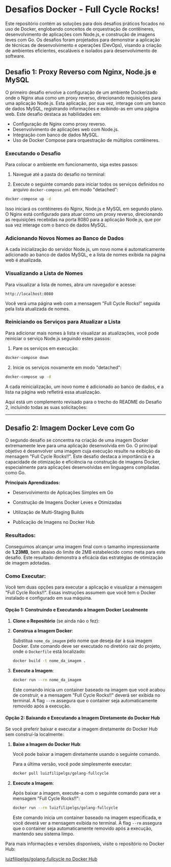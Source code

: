 # Desafios Docker - Full Cycle Rocks!

Este repositório contém as soluções para dois desafios práticos focados no uso de Docker, englobando conceitos de orquestração de contêineres, desenvolvimento de aplicações com Node.js, e construção de imagens leves com Go. Os desafios foram projetados para demonstrar a aplicação de técnicas de desenvolvimento e operações (DevOps), visando a criação de ambientes eficientes, escaláveis e isolados para desenvolvimento de software.

## Desafio 1: Proxy Reverso com Nginx, Node.js e MySQL

O primeiro desafio envolve a configuração de um ambiente Dockerizado onde o Nginx atua como um proxy reverso, direcionando requisições para uma aplicação Node.js. Esta aplicação, por sua vez, interage com um banco de dados MySQL, registrando informações e exibindo-as em uma página web. Este desafio destaca as habilidades em:

- Configuração de Nginx como proxy reverso.
- Desenvolvimento de aplicações web com Node.js.
- Integração com banco de dados MySQL.
- Uso de Docker Compose para orquestração de múltiplos contêineres.

### Executando o Desafio

Para colocar o ambiente em funcionamento, siga estes passos:

1. Navegue até a pasta do desafio no terminal:

2. Execute o seguinte comando para iniciar todos os serviços definidos no arquivo `docker-compose.yml` em modo "detached":

```bash
docker-compose up -d
```

Isso iniciará os contêineres do Nginx, Node.js e MySQL em segundo plano. O Nginx está configurado para atuar como um proxy reverso, direcionando as requisições recebidas na porta 8080 para a aplicação Node.js, que por sua vez interage com o banco de dados MySQL.

### Adicionando Novos Nomes ao Banco de Dados

A cada inicialização do servidor Node.js, um novo nome é automaticamente adicionado ao banco de dados MySQL, e a lista de nomes exibida na página web é atualizada.

### Visualizando a Lista de Nomes

Para visualizar a lista de nomes, abra um navegador e acesse:

```
http://localhost:8080
```

Você verá uma página web com a mensagem "Full Cycle Rocks!" seguida pela lista atualizada de nomes.

### Reiniciando os Serviços para Atualizar a Lista

Para adicionar mais nomes à lista e visualizar as atualizações, você pode reiniciar o serviço Node.js seguindo estes passos:

1. Pare os serviços em execução:

```bash
docker-compose down
```

2. Inicie os serviços novamente em modo "detached":

```bash
docker-compose up -d
```

A cada reinicialização, um novo nome é adicionado ao banco de dados, e a lista na página web refletirá essa atualização.


Aqui está um complemento revisado para o trecho do README do Desafio 2, incluindo todas as suas solicitações:

---

## Desafio 2: Imagem Docker Leve com Go

O segundo desafio se concentra na criação de uma imagem Docker extremamente leve para uma aplicação desenvolvida em Go. O principal objetivo é desenvolver uma imagem cuja execução resulte na exibição da mensagem "Full Cycle Rocks!!". Este desafio destaca a importância e a capacidade de otimização e eficiência na construção de imagens Docker, especialmente para aplicações desenvolvidas em linguagens compiladas como Go.

**Principais Aprendizados:**

- Desenvolvimento de Aplicações Simples em Go

- Construção de Imagens Docker Leves e Otimizadas

- Utilização de Multi-Staging Builds

- Publicação de Imagens no Docker Hub

### Resultados:

Conseguimos alcançar uma imagem final com o tamanho impressionante de **1.23MB**, bem abaixo do limite de 2MB estabelecido como meta para este desafio. Este resultado demonstra a eficácia das estratégias de otimização de imagem adotadas.

### Como Executar:

Você tem duas opções para executar a aplicação e visualizar a mensagem "Full Cycle Rocks!!". Essas instruções assumem que você tem o Docker instalado e configurado em sua máquina.

#### Opção 1: Construindo e Executando a Imagem Docker Localmente

1. **Clone o Repositório** (se ainda não o fez):

2. **Construa a Imagem Docker**:

    Substitua `nome_da_imagem` pelo nome que deseja dar à sua imagem Docker. Este comando deve ser executado no diretório raiz do projeto, onde o `Dockerfile` está localizado:

    ```bash
    docker build -t nome_da_imagem .
    ```

3. **Execute a Imagem**:

    ```bash
    docker run --rm nome_da_imagem
    ```

    Este comando inicia um container baseado na imagem que você acabou de construir, e a mensagem "Full Cycle Rocks!!" deverá ser exibida no terminal. A flag `--rm` assegura que o container seja automaticamente removido após a execução.


#### Opção 2: Baixando e Executando a Imagem Diretamente do Docker Hub

Se você preferir baixar e executar a imagem diretamente do Docker Hub sem construí-la localmente:

1. **Baixe a Imagem do Docker Hub**:

    Você pode baixar a imagem diretamente usando o seguinte comando. 

    Para a última versão, você pode simplesmente executar:

    ```bash
    docker pull luizfilipelgs/golang-fullcycle
    ```

2. **Execute a Imagem**:

    Após baixar a imagem, execute-a com o seguinte comando para ver a mensagem "Full Cycle Rocks!!":

    ```bash
    docker run --rm luizfilipelgs/golang-fullcycle
    ```

    Este comando inicia um container baseado na imagem especificada, e você deverá ver a mensagem exibida no terminal. A flag `--rm` assegura que o container seja automaticamente removido após a execução, mantendo seu sistema limpo.

Para mais informações e versões disponíveis, visite o repositório no Docker Hub:

[luizfilipelgs/golang-fullcycle no Docker Hub](https://hub.docker.com/r/luizfilipelgs/golang-fullcycle)


